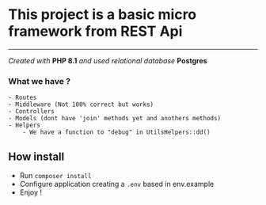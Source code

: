 # This project is a basic micro framework from REST Api

---
*Created with* **PHP 8.1** *and used relational database* **Postgres**

### What we have ?
    - Routes
    - Middleware (Not 100% correct but works)
    - Controllers
    - Models (dont have 'join' methods yet and anothers methods)
    - Helpers
        - We have a function to "debug" in UtilsHelpers::dd()

## How install

- Run `composer install`
- Configure application creating a `.env` based in env.example
- Enjoy !
